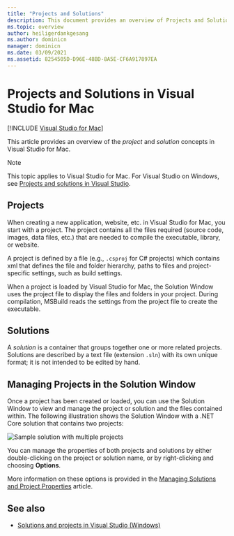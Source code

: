 ```yaml
---
title: "Projects and Solutions"
description: This document provides an overview of Projects and Solutions in Visual Studio for Mac.
ms.topic: overview
author: heiligerdankgesang 
ms.author: dominicn
manager: dominicn
ms.date: 03/09/2021
ms.assetid: 8254505D-D96E-48BD-8A5E-CF6A917897EA
---
```

# Projects and Solutions in Visual Studio for Mac

 [!INCLUDE [Visual Studio for Mac](~/includes/applies-to-version/vs-mac-only.md)]

This article provides an overview of the *project* and *solution* concepts in Visual Studio for Mac.

> [!NOTE] 
> This topic applies to Visual Studio for Mac. For Visual Studio on Windows, see [Projects and solutions in Visual Studio](/visualstudio/ide/solutions-and-projects-in-visual-studio).

## Projects

When creating a new application, website, etc. in Visual Studio for Mac, you start with a project. The project contains all the files required (source code, images, data files, etc.) that are needed to compile the executable, library, or website.

A project is defined by a file (e.g., `.csproj` for C# projects) which contains xml that defines the file and folder hierarchy, paths to files and project-specific settings, such as build settings.

When a project is loaded by Visual Studio for Mac, the Solution Window uses the project file to display the files and folders in your project. During compilation, MSBuild reads the settings from the project file to create the executable.

## Solutions

A *solution* is a container that groups together one or more related projects. Solutions are described by a text file (extension `.sln`) with its own unique format; it is not intended to be edited by hand.

## Managing Projects in the Solution Window

Once a project has been created or loaded, you can use the Solution Window to view and manage the project or solution and the files contained within. The following illustration shows the Solution Window with a .NET Core solution that contains two projects:

![Sample solution with multiple projects](media/solution-example.png)

You can manage the properties of both projects and solutions by either double-clicking on the project or solution name, or by right-clicking and choosing **Options**.

More information on these options is provided in the [Managing Solutions and Project Properties](managing-solutions-and-project-properties.md) article.

## See also

- [Solutions and projects in Visual Studio (Windows)](/visualstudio/ide/solutions-and-projects-in-visual-studio)
